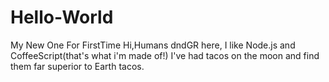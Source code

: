 # Hello-World
My New One For FirstTime
Hi,Humans
dndGR here, I like Node.js and CoffeeScript(that's what i'm made of!)
I've had tacos on the moon and find them far superior to Earth tacos.
